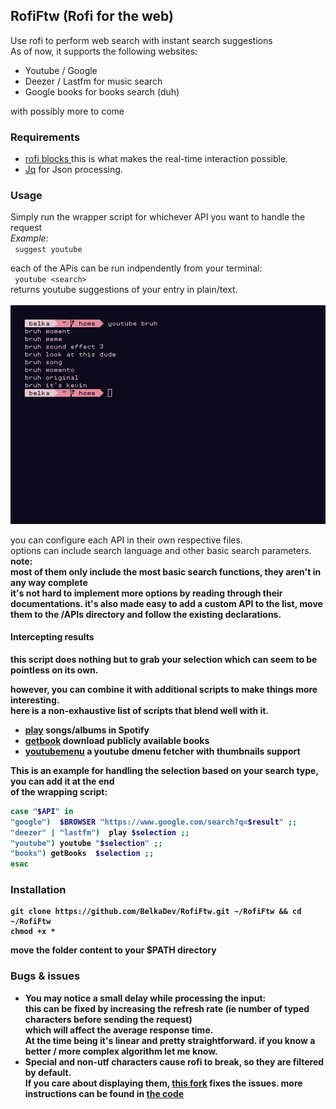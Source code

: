 ## RofiFtw (Rofi for the web)

Use rofi to perform web search with instant search suggestions  </br>
As of now, it supports the following websites:</br>
* Youtube / Google 
* Deezer / Lastfm for music search
* Google books for books search (duh) </br>

with possibly more to come

### Requirements
* [rofi blocks ](https://github.com/OmarCastro/rofi-blocks)
 this is what makes the real-time interaction possible.
* [Jq](https://github.com/stedolan/jq) for Json processing.

### Usage
Simply run the wrapper script for whichever API you want to handle the request </br>
<i>Example:</i> </br>
` suggest youtube`  </br>

each of the APis can be run indpendently from your terminal: </br>
` youtube <search>`  </br> 
returns youtube suggestions of your entry in plain/text.  </br></br>
 ![scrot](https://raw.githubusercontent.com/BelkaDev/Rofiftw/master/src/scrot)</br>

you can configure each API in their own respective files. </br>
options can include search language and other basic search parameters. </br>
<b>note:</br> most of them only include the most basic search functions, they aren't in any way complete </br>
it's not hard to implement more options by reading through their documentations.
it's also made easy to add a custom API to the list, move them to the /APIs directory and follow the existing declarations.
#### Intercepting results
this script does nothing but to grab your selection which can seem to be pointless on its own. </br>

however, you can combine it with additional scripts to make things more interesting.</br> here is a non-exhaustive list of scripts that blend well with it.

* [play](https://github.com/BelkaDev/Mustream) songs/albums in Spotify
* [getbook](https://github.com/BelkaDev/scropts/blob/master/getBook) download publicly available books
* [youtubemenu](https://github.com/BelkaDev/scropts/blob/master/youtube) a youtube dmenu fetcher with thumbnails support

This is an example for handling the selection based on your search type, you can add it at the end </br>
of the wrapping script:

``` Bash
case "$API" in 
"google")  $BROWSER "https://www.google.com/search?q=$result" ;; 
"deezer" | "lastfm")  play $selection ;; 
"youtube") youtube "$selection" ;;
"books") getBooks  $selection ;; 
esac
```

### Installation
```
git clone https://github.com/BelkaDev/RofiFtw.git ~/RofiFtw && cd ~/RofiFtw
chmod +x *
```
move the folder content to your $PATH directory

### Bugs & issues
* You may notice a small delay while processing the input:</br>
this can be fixed by increasing the refresh rate (ie number of typed characters before sending the request) </br> which will affect the average response time.</br>
At the time being it's linear and pretty straightforward.
if you know a better / more complex algorithm let me know.
* Special and non-utf characters cause rofi to break, so they are filtered by default. </br>
If you care about displaying them, [this fork](https://github.com/fogine/rofi-blocks/tree/fix-%233-wide-unicode) fixes the issues.
more instructions can be found in [the code](https://github.com/BelkaDev/RofiFtw/blob/master/handler)</br>

